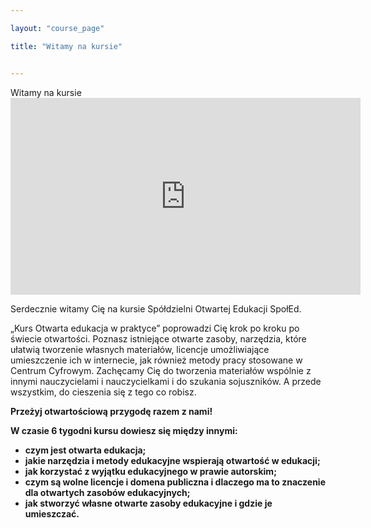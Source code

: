 ```yaml
---

layout: "course_page"

title: "Witamy na kursie"


---
```

<div class="text-center screen-title">
Witamy na kursie
</div>

<div class="row">
  <div class="col-md-12 col-xs-12">
   <div class="embed-responsive embed-responsive-16by9"> 
   <iframe width="560" height="315" src="https://www.youtube.com/embed/siv-zvHW-0Q" frameborder="0" allow="autoplay; encrypted-media" allowfullscreen></iframe></div></div>
</div>

<div class="screen-content">
  <p>Serdecznie witamy Cię na kursie Spółdzielni Otwartej Edukacji SpołEd.</p> 
<p>&bdquo;Kurs Otwarta edukacja w praktyce&rdquo; poprowadzi Cię krok po kroku po świecie otwartości. Poznasz istniejące otwarte zasoby, narzędzia, które ułatwią tworzenie własnych materiałów, licencje umożliwiające umieszczenie ich w internecie, jak również metody pracy stosowane w Centrum Cyfrowym. Zachęcamy Cię do tworzenia materiałów wspólnie z innymi nauczycielami i nauczycielkami i do szukania sojuszników. A przede wszystkim, do cieszenia się z tego co robisz. </p>
  <p class="text-center"><strong>Przeżyj otwartościową przygodę razem z nami!<strong> </p>

</div>  

<div class="screen-content">

<strong>W czasie 6 tygodni kursu dowiesz się między innymi:</strong>
<ul>
  <li class="bullet">czym jest otwarta edukacja;</li>
<li class="bullet">jakie narzędzia i metody edukacyjne wspierają otwartość w edukacji;</li>
<li class="bullet">jak korzystać z wyjątku edukacyjnego w prawie autorskim;</li>
<li class="bullet">czym są wolne licencje i domena publiczna i dlaczego ma to znaczenie dla otwartych zasobów edukacyjnych;</li>
<li class="bullet">jak stworzyć własne otwarte zasoby edukacyjne i gdzie je umieszczać.</li>
 </ul>
</div> 

